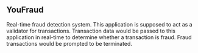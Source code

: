 ## YouFraud
Real-time fraud detection system. This application is supposed to act as a validator for transactions. Transaction data would be passed to this application in real-time to determine whether a transaction is fraud. Fraud transactions would be prompted to be terminated.
